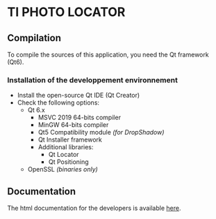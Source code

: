 # TI PHOTO LOCATOR

## Compilation

To compile the sources of this application, you need the Qt framework (Qt6).

### Installation of the developpement environnement

* Install the open-source Qt IDE (Qt Creator)
* Check the following options:
   * Qt 6.x
      * MSVC 2019 64-bits compiler
      * MinGW 64-bits compiler
      * Qt5 Compatibility module *(for DropShadow)*
      * Qt Installer framework
      * Additional libraries:
         * Qt Locator
         * Qt Positioning
   * OpenSSL *(binaries only)*

## Documentation

The html documentation for the developers is available [here](HTTPS://sphikie.github.io/TiPhotoLocator/qdoc/html/index.html).
